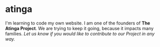 # atinga
I'm learning to code my own website. I am one of the founders of **The Atinga Project**. We are trying to keep it going, because it impacts many families.
*Let us know if you would like to contribute to our Project in any way.*
